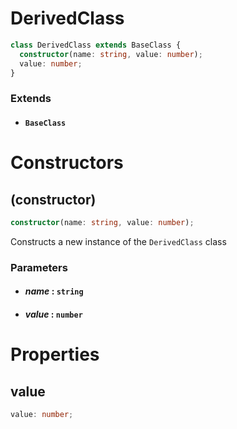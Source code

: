 # DerivedClass

```typescript
class DerivedClass extends BaseClass {
  constructor(name: string, value: number);
  value: number;
}
```

### Extends

- #### `BaseClass`

# Constructors

## (constructor)

```typescript
constructor(name: string, value: number);
```

Constructs a new instance of the `DerivedClass` class

### Parameters

- #### _name_ : `string`

- #### _value_ : `number`

# Properties

## value

```typescript
value: number;
```
